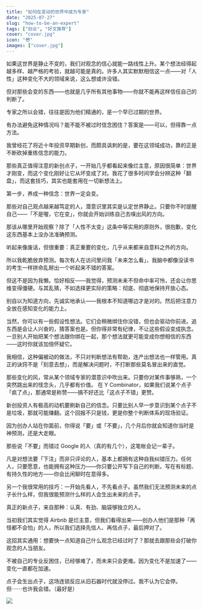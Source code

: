 ```yaml
---
title: "如何在变动的世界中成为专家"
date: "2025-07-27"
slug: "how-to-be-an-expert"
tags: ["创业", "好文推荐"]
cover: "cover.jpg"
icon: "😎"
images: ["cover.jpg"]
---
```

如果这世界是静止不变的，我们对观念的信心就能一路线性上升。某个想法经得起越多样、越严格的考验，就越可能是真的。许多人其实默默相信这一点——对「人性」这种变化不大的领域来说，这么想或许没错。



但对那些会变的东西——也就是几乎所有其他事物——你就不能再这样信任自己的判断了。



专家之所以会错，往往是因为他们精通的，是一个早已过期的世界。



有办法避免这种情况吗？能不能不被过时信念困住？答案是——可以，但得靠一点方法。



我曾经花了将近十年投资早期新创，而颇具讽刺的是，要在这领域成功，靠的正是不断砍掉重练信念的能力。



那些真正值得注意的新创点子，一开始几乎都看起来像烂主意，原因很简单：世界才刚变，而这个变化刚好让它从坏变成了对。我花了很多时间学会分辨这种「翻盘」，而这套技巧，其实也能套用在一切新想法上。



第一步，养成一种信念：世界一定会变。



那些对自己观点越来越笃定的人，潜意识里其实是认定世界静止。只要你不时提醒自己——「不是喔，它在变」，你就会开始训练自己去嗅出风的方向。



那该从哪里开始观察？除了「人性不太变」这条中等实用的原则外，很抱歉，变化这东西基本上没办法准确预测。



听起来像废话，但很重要：真正重要的变化，几乎从来都来自意料之外的方向。



所以我乾脆放弃预测。每次有人在访问里问我「未来怎么看」，我脑中都像没读书的考生一样拼命乱掰出一个听起来不错的答案。



但这不是因为我懒。恰好相反——我觉得，预测未来不但命中率可怜，还会让你思维变得僵硬。与其乱猜，不如选择更实际的策略：彻底、彻底地保持开放心态。



别自以为知道方向，先诚实地承认——我根本不知道哪边才是对的。然后把注意力全放在感知变化的能力上。



当然，你可以有一些假设性想法。它们会稍微绑住你没错，但也会驱动你前进。追东西是会让人兴奋的，猜答案也是。但你得非常有纪律，不让这些假设变成执念。
一旦别人开始把某个想法跟你绑在一起，那个想法就更可能变成你想相信的东西——这时你就该加倍怀疑它。



我相信，这种偏被动的做法，不只对判断想法有帮助，连产出想法也一样管用。真正的诀窍不是「刻意去想」，而是解决问题时，不打断那些莫名冒出来的直觉。



那些变化的风，常从某个领域专家的潜意识中吹出来。只要你对某件事够熟，一个突然跳出来的怪念头，几乎都有价值。
在 Y Combinator，如果我们说某个点子「疯了点」，那通常是称赞——搞不好还比「这点子不错」更赞。



新创投资人有极高的动机要刷新自己的信念。只要比别人早一步意识到某个点子不是垃圾，那就可能赚翻。这个回报不只是钱，更是你整个判断体系的现场验证。



因为创办人站在你面前，你得说「要」或「不要」，几个月后你就会知道你当时是神预测，还是大走眼。



那些说「不要」而错过 Google 的人（真的有几个），这笔帐会记一辈子。



凡是对想法要「下注」而非只评论的人，基本上都拥有这种自我纠错压力。任何人，只要愿意，也能拥有这种压力——你只要公开写下自己的判断。写在有标题、有持久性的地方——你会比闲聊时在意得多。



另一个我很常用的技巧：一开始先看人，不先看点子。虽然我们无法预测未来的点子长什么样，但我很能预测什么样的人会生出未来的点子。



真正的新点子，来自那种：认真、有劲、脑袋够独立的人。



当初我们其实觉得 Airbnb 是烂主意，但我们看得出来——创办人他们是那种「再怪都不会怕」的人，所以我们选择先信人、再信点子，最后押对了。



这招其实通用：想要快一点知道自己什么观念已经过时了？那就去跟那些会打破你观念的人当朋友。



不被自己的专业反困住，已经够难了，而未来只会更难。因为变化不是加速了——变化一直都在加速。



点子会生出点子，这场连锁反应从旧石器时代就没停过。我不认为它会停。
但⋯⋯也许我会错。（最好是）




![](https://prod-files-secure.s3.us-west-2.amazonaws.com/112d0858-5090-4d34-a606-b75eb8d65fd2/46476355-9cf3-4e99-9b7a-3531bc426380/1000202064.png?X-Amz-Algorithm=AWS4-HMAC-SHA256&X-Amz-Content-Sha256=UNSIGNED-PAYLOAD&X-Amz-Credential=ASIAZI2LB466VE3IWCO3%2F20250809%2Fus-west-2%2Fs3%2Faws4_request&X-Amz-Date=20250809T184544Z&X-Amz-Expires=3600&X-Amz-Security-Token=IQoJb3JpZ2luX2VjEIv%2F%2F%2F%2F%2F%2F%2F%2F%2F%2FwEaCXVzLXdlc3QtMiJIMEYCIQDqVhE4DWbhPtgYb%2F4%2FyZqjaW8FqhbjZyY4hAZfmMbgbgIhAOAQdopxWTawDsUdbx5zi6HoxaRPp8DCgGRsy4SBZVEmKogECMT%2F%2F%2F%2F%2F%2F%2F%2F%2F%2FwEQABoMNjM3NDIzMTgzODA1Igy%2F2SZSKwvrlZFyQt0q3AMXTicRyMsGom67lGi9geA0749DZq7O68IhfUpZOn%2BA0JjwfS4C5PghkzqbTBigiCUK9eqrG4j7ilV%2F1Hdz48FGjTbLQ%2Fnkj2ZV1v2apzF1Qy0bnO1Wolk5iiC12jF1lKA%2F7dlqbyAwh6%2B0gd6Ec3tFkFFLdrdGj%2FhnsX1XAZxhkT7cBQ33lGxO5JduAzD%2FfHNOSpC%2Bt4OTV8N87alr0Ko8afdbp%2Fl5NVcZa3P4M2iIGFRV6RU%2FbVePwCBOPCOZrfhGpGmDTMBfa7QXdD2LHcIigOeEprlGqPTw%2BXes3McirHwdkQmHCKzFjiAOBzDjLLTIzzAMij3ZjilRQyB7%2F56sIvsyP3N876RLtHISq5cWoAa7%2BHzZH%2BJyKVGcKq8ye3%2BslGYlAoaxc9GwKS1MtKJOPWvQP%2FIU%2Bk%2BsS19s8VtYzVKqLK5I%2BFgu5WpMGpJCURHO35sFkL6luhvSQZcMXI4pOO1xeZJHJolcHlu88PfCt8jz%2Be9LlSnrQ2KUdLd%2F46IxcugoYaIo%2FOwP4YD0KrwrqZ3VcDz19YdZ7fqB7xvEb82zDfL99THSopPp3Sa%2B35PL9QEvNpI5s9Q4jJoty7GUNHcKHOwWj%2BpSXiwygkM2s1FS24Gz10EjLv%2FYETCyqd7EBjqkAZYQxW5i5SYEm87zVFJGtmSPqTM1gDZuXYefgQv9FAwpEmgaR2TQmGYploqs8GBvBBXGKahlMV2rcyQHZ5uPKH%2FFzQ6r67ohoQDhYIuw1EqTroiww88FkHxUgkJcK%2BT0SbrLk08hSK7rWvWZS5ryDHBF6ktbvnDI6A%2BK99WlDZcbi6Z6DTKMKVaQAzlvPYr%2BdKqUcPkO2nXzSTn5mdb1%2FEJyF%2F%2Fz&X-Amz-Signature=2da9a15249d0ff6c9b3cf80dfb015dff9147dfd0cd22059fba72c68bc25f1430&X-Amz-SignedHeaders=host&x-amz-checksum-mode=ENABLED&x-id=GetObject)

